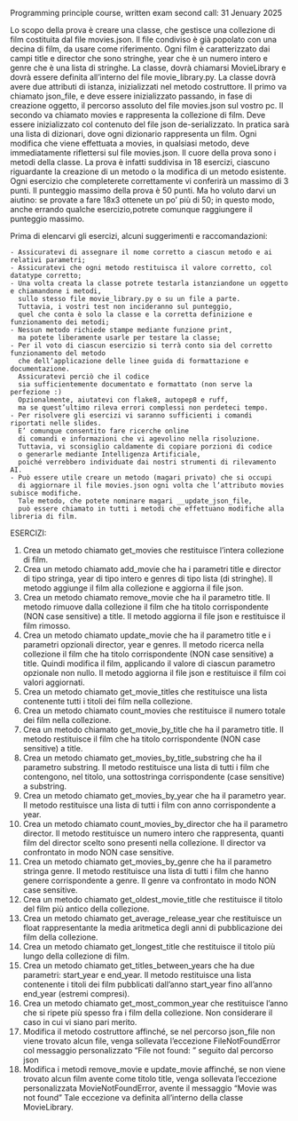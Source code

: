 Programming principle course, written exam
second call: 31 Jenuary 2025

Lo scopo della prova è creare una classe, che gestisce una collezione di film costituita dal
file movies.json.
Il file condiviso è già popolato con una decina di film, da usare come riferimento.
Ogni film è caratterizzato dai campi title e director che sono stringhe, year che è un numero
intero e genre che è una lista di stringhe.
La classe, dovrà chiamarsi MovieLibrary e dovrà essere definita all’interno del file
movie_library.py.
La classe dovrà avere due attributi di istanza, inizializzati nel metodo costruttore.
Il primo va chiamato json_file, e deve essere inizializzato passando, in fase di creazione
oggetto, il percorso assoluto del file movies.json sul vostro pc.
Il secondo va chiamato movies e rappresenta la collezione di film.
Deve essere inizializzato col contenuto del file json de-serializzato.
In pratica sarà una lista di dizionari, dove ogni dizionario rappresenta un film.
Ogni modifica che viene effettuata a movies, in qualsiasi metodo, deve immediatamente
riflettersi sul file movies.json.
Il cuore della prova sono i metodi della classe.
La prova è infatti suddivisa in 18 esercizi, ciascuno riguardante la creazione di un metodo o
la modifica di un metodo esistente.
Ogni esercizio che completerete correttamente vi conferirà un massimo di 3 punti.
Il punteggio massimo della prova è 50 punti.
Ma ho voluto darvi un aiutino: se provate a fare 18x3 ottenete un po’ più di 50;
in questo modo, anche errando qualche esercizio,potrete comunque raggiungere il
punteggio massimo.

Prima di elencarvi gli esercizi, alcuni suggerimenti e raccomandazioni:

    - Assicuratevi di assegnare il nome corretto a ciascun metodo e ai relativi parametri;
    - Assicuratevi che ogni metodo restituisca il valore corretto, col datatype corretto;
    - Una volta creata la classe potrete testarla istanziandone un oggetto e chiamandone i metodi,
      sullo stesso file movie_library.py o su un file a parte.
      Tuttavia, i vostri test non incideranno sul punteggio,
      quel che conta è solo la classe e la corretta definizione e funzionamento dei metodi;
    - Nessun metodo richiede stampe mediante funzione print,
      ma potete liberamente usarle per testare la classe;
    - Per il voto di ciascun esercizio si terrà conto sia del corretto funzionamento del metodo
      che dell’applicazione delle linee guida di formattazione e documentazione.
      Assicuratevi perciò che il codice
      sia sufficientemente documentato e formattato (non serve la perfezione :)
      Opzionalmente, aiutatevi con flake8, autopep8 e ruff,
      ma se quest’ultimo rileva errori complessi non perdeteci tempo.
    - Per risolvere gli esercizi vi saranno sufficienti i comandi riportati nelle slides.
      E’ comunque consentito fare ricerche online
      di comandi e informazioni che vi agevolino nella risoluzione.
      Tuttavia, vi sconsiglio caldamente di copiare porzioni di codice
      o generarle mediante Intelligenza Artificiale,
      poiché verrebbero individuate dai nostri strumenti di rilevamento AI.
    - Può essere utile creare un metodo (magari privato) che si occupi
      di aggiornare il file movies.json ogni volta che l’attributo movies subisce modifiche.
      Tale metodo, che potete nominare magari __update_json_file,
      può essere chiamato in tutti i metodi che effettuano modifiche alla libreria di film.

ESERCIZI:
01. Crea un metodo chiamato get_movies che restituisce l’intera collezione di film.
02. Crea un metodo chiamato add_movie che ha i parametri 
    title e director di tipo stringa, year di tipo intero e genres di tipo lista (di stringhe).
    Il metodo aggiunge il film alla collezione e aggiorna il file json.
03. Crea un metodo chiamato remove_movie che ha il parametro title.
    Il metodo rimuove dalla collezione il film che ha titolo corrispondente (NON case sensitive) a title.
    Il metodo aggiorna il file json e restituisce il film rimosso.
04. Crea un metodo chiamato update_movie che ha il parametro title
    e i parametri opzionali director, year e genres.
    Il metodo ricerca nella collezione il film che ha titolo corrispondente (NON case sensitive) a title.
    Quindi modifica il film, applicando il valore di ciascun parametro opzionale non nullo.
    Il metodo aggiorna il file json e restituisce il film coi valori aggiornati.
05. Crea un metodo chiamato get_movie_titles
    che restituisce una lista contenente tutti i titoli dei film nella collezione.
06. Crea un metodo chiamato count_movies
    che restituisce il numero totale dei film nella collezione.
07. Crea un metodo chiamato get_movie_by_title che ha il parametro title.
    Il metodo restituisce il film che ha titolo corrispondente (NON case sensitive) a title.
08. Crea un metodo chiamato get_movies_by_title_substring che ha il parametro substring.
    Il metodo restituisce una lista di tutti i film che contengono, nel titolo, una sottostringa corrispondente 
    (case sensitive) a substring.
09. Crea un metodo chiamato get_movies_by_year che ha il parametro year.
    Il metodo restituisce una lista di tutti i film con anno corrispondente a year.
10. Crea un metodo chiamato count_movies_by_director che ha il parametro director.
    Il metodo restituisce un numero intero che rappresenta, quanti film del director scelto sono presenti nella collezione. Il director va confrontato in modo NON case sensitive.
11. Crea un metodo chiamato get_movies_by_genre che ha il parametro stringa genre.
    Il metodo restituisce una lista di tutti i film che hanno genere corrispondente a genre.
    Il genre va confrontato in modo NON case sensitive.
12. Crea un metodo chiamato get_oldest_movie_title
    che restituisce il titolo del film più antico della collezione.
13. Crea un metodo chiamato get_average_release_year
    che restituisce un float rappresentante la media aritmetica degli anni di pubblicazione
    dei film della collezione.
14. Crea un metodo chiamato get_longest_title che restituisce il titolo più lungo della collezione di film.
15. Crea un metodo chiamato get_titles_between_years che ha due parametri: start_year e end_year.
    Il metodo restituisce una lista contenente i titoli dei film pubblicati dall’anno start_year fino all’anno end_year (estremi compresi).
16. Crea un metodo chiamato get_most_common_year 
    che restituisce l’anno che si ripete più spesso fra i film della collezione.
    Non considerare il caso in cui vi siano pari merito.
17. Modifica il metodo costruttore affinché,
    se nel percorso json_file non viene trovato alcun file,
    venga sollevata l’eccezione FileNotFoundError
    col messaggio personalizzato “File not found: ” seguito dal percorso json
18. Modifica i metodi remove_movie e update_movie affinché,
    se non viene trovato alcun film avente come titolo title,
    venga sollevata l’eccezione personalizzata MovieNotFoundError,
    avente il messaggio “Movie was not found”
    Tale eccezione va definita all’interno della classe MovieLibrary.